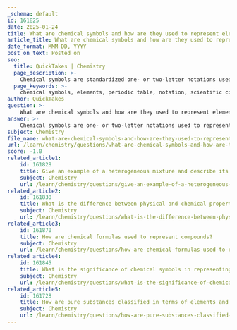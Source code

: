 ```yaml
---
_schema: default
id: 161825
date: 2025-01-24
title: What are chemical symbols and how are they used to represent elements?
article_title: What are chemical symbols and how are they used to represent elements?
date_format: MMM DD, YYYY
post_on_text: Posted on
seo:
  title: QuickTakes | Chemistry
  page_description: >-
    Chemical symbols are standardized one- or two-letter notations used to uniquely represent elements in the periodic table. They facilitate communication in scientific contexts and are essential for writing chemical equations and formulas.
  page_keywords: >-
    chemical symbols, elements, periodic table, notation, scientific communication, chemical equations, chemical formulas, capitalized letters, reactants, products, stoichiometry, chemistry language
author: QuickTakes
question: >-
    What are chemical symbols and how are they used to represent elements?
answer: >-
    Chemical symbols are one- or two-letter notations used to represent elements in the periodic table. Each chemical symbol is unique to an element and serves as a shorthand way to refer to that element in various scientific contexts, particularly in chemical equations and formulas.\n\nThe format of chemical symbols is standardized: the first letter of the symbol is always capitalized, while any subsequent letter is lowercase. For example:\n- The chemical symbol for hydrogen is H.\n- The chemical symbol for oxygen is O.\n- The chemical symbol for sodium is Na.\n- The chemical symbol for chlorine is Cl.\n\nThese symbols are essential for communicating chemical information succinctly. In chemical equations, they allow chemists to represent reactants and products efficiently. For instance, in the reaction of hydrogen and oxygen to form water, the equation can be written as:\n\n$$\n\ce{2H2 + O2 -> 2H2O}\n$$\n\nIn this equation, the chemical symbols H, O, and H2O represent hydrogen, oxygen, and water, respectively. This notation simplifies the representation of complex chemical reactions and helps in understanding the stoichiometry involved.\n\nOverall, chemical symbols are fundamental to the study of chemistry, providing a universal language for scientists to communicate about elements and their interactions.
subject: Chemistry
file_name: what-are-chemical-symbols-and-how-are-they-used-to-represent-elements.md
url: /learn/chemistry/questions/what-are-chemical-symbols-and-how-are-they-used-to-represent-elements
score: -1.0
related_article1:
    id: 161828
    title: Give an example of a heterogeneous mixture and describe its characteristics.
    subject: Chemistry
    url: /learn/chemistry/questions/give-an-example-of-a-heterogeneous-mixture-and-describe-its-characteristics
related_article2:
    id: 161830
    title: What is the difference between physical and chemical properties of matter?
    subject: Chemistry
    url: /learn/chemistry/questions/what-is-the-difference-between-physical-and-chemical-properties-of-matter
related_article3:
    id: 161870
    title: How are chemical formulas used to represent compounds?
    subject: Chemistry
    url: /learn/chemistry/questions/how-are-chemical-formulas-used-to-represent-compounds
related_article4:
    id: 161845
    title: What is the significance of chemical symbols in representing elements?
    subject: Chemistry
    url: /learn/chemistry/questions/what-is-the-significance-of-chemical-symbols-in-representing-elements
related_article5:
    id: 161728
    title: How are pure substances classified in terms of elements and compounds?
    subject: Chemistry
    url: /learn/chemistry/questions/how-are-pure-substances-classified-in-terms-of-elements-and-compounds
---
```


&nbsp;